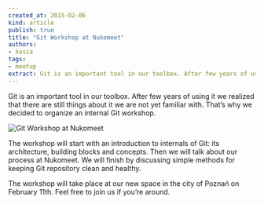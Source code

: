 ```yaml
---
created_at: 2015-02-06
kind: article
publish: true
title: "Git Workshop at Nukomeet"
authors:
- kasia
tags:
- meetup
extract: Git is an important tool in our toolbox. After few years of using it we realized that there are still things about it we are not yet familiar with. That’s why we decided to organize an internal Git workshop.start the new year with a boost of energy.
---
```


Git is an important tool in our toolbox. After few years of using it we realized that there are still things about it we are not yet familiar with. That’s why we decided to organize an internal Git workshop.

![Git Workshop at Nukomeet](/assets/images/blog/git_logo.jpg "Git Workshop at Nukomeet")

The workshop will start with an introduction to internals of Git: its architecture, building blocks and concepts. Then we will talk about our process at Nukomeet. We will finish by discussing simple methods for keeping Git repository clean and healthy.

The workshop will take place at our new space in the city of Poznań on February 11th. Feel free to join us if you’re around.

